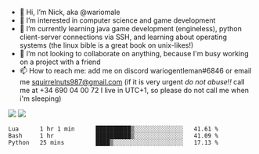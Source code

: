 - 👋 Hi, I’m Nick, aka @wariomale
- 👀 I’m interested in computer science and game development
- 🌱 I’m currently learning java game development (engineless), python client-server connections via SSH, and learning about operating systems (the linux bible is a great book on unix-likes!)
- 💞️ I’m not looking to collaborate on anything, because I'm busy working on a project with a friend
- 📫 How to reach me: add me on discord wariogentleman#6846 or email me squirrelnuts987@gmail.com (if it is very urgent _do not abuse!!_ call me at +34 690 04 00 72 I live in UTC+1, so please do not call me when i'm sleeping)

![](https://github.com/sudosnugg/github-profile-stats/blob/master/generated/overview.svg)
![](https://github.com/sudosnugg/github-profile-stats/blob/master/generated/languages.svg)
<!--START_SECTION:waka-->
```text
Lua      1 hr 1 min      ██████████▒░░░░░░░░░░░░░░   41.61 % 
Bash     1 hr            ██████████▒░░░░░░░░░░░░░░   41.09 % 
Python   25 mins         ████▒░░░░░░░░░░░░░░░░░░░░   17.13 % 
```
<!--END_SECTION:waka-->

<!---
disekai/disekai is a ✨ special ✨ repository because its `README.md` (this file) appears on your GitHub profile.
You can click the Preview link to take a look at your changes.
--->
